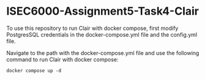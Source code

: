 # ISEC6000-Assignment5-Task4-Clair
To use this repository to run Clair with docker compose, first modify PostgresSQL credentials in the docker-compose.yml file and the config.yml file.

Navigate to the path with the docker-compose.yml file and use the following command to run Clair with docker compose:
```
docker compose up -d
```